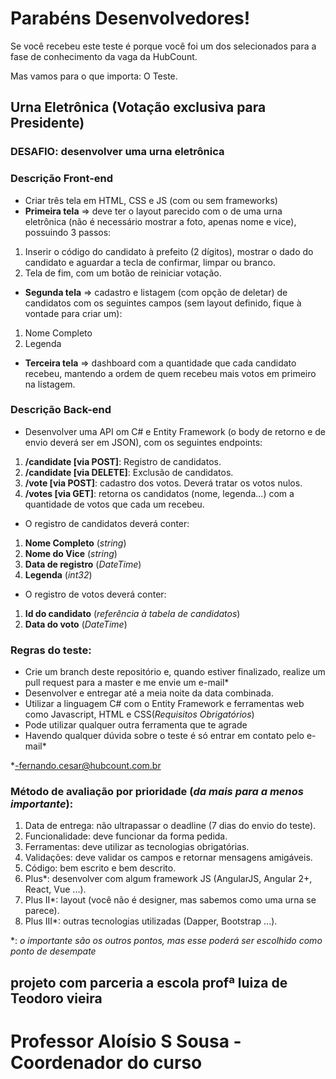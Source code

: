 # Parabéns Desenvolvedores!

Se você recebeu este teste é porque você foi um dos selecionados para a fase de conhecimento da vaga da HubCount.

Mas vamos para o que importa: O Teste.

## Urna Eletrônica (Votação exclusiva para Presidente)

### DESAFIO: desenvolver uma urna eletrônica

### Descrição Front-end 

 - Criar três tela em HTML, CSS e JS (com ou sem frameworks)
 - **Primeira tela** => deve ter o layout parecido com o de uma urna eletrônica (não é necessário mostrar a foto, apenas nome e vice), possuindo 3 passos:
  1. Inserir o código do candidato à prefeito (2 dígitos), mostrar o dado do candidato e aguardar a tecla de confirmar, limpar ou branco.
  2. Tela de fim, com um botão de reiniciar votação.
 - **Segunda tela** => cadastro e listagem (com opção de deletar) de candidatos com os seguintes campos (sem layout definido, fique à vontade para criar um):
  1. Nome Completo
  2. Legenda
 - **Terceira tela** => dashboard com a quantidade que cada candidato recebeu, mantendo a ordem de quem recebeu mais votos em primeiro na listagem.
  
### Descrição Back-end

 - Desenvolver uma API om C# e Entity Framework (o body de retorno e de envio deverá ser em JSON), com os seguintes endpoints:
 
 1. **/candidate [via POST]**: Registro de candidatos.
 2. **/candidate  [via DELETE]**: Exclusão de candidatos.
 3. **/vote [via POST]**: cadastro dos votos. Deverá tratar os votos nulos.
 4. **/votes [via GET]**: retorna os  candidatos (nome, legenda...) com a quantidade de votos que cada um recebeu.
 
 - O registro de candidatos deverá conter:
 1. **Nome Completo** (_string_)
 2. **Nome do Vice** (_string_)
 3. **Data de registro** (_DateTime_)
 4. **Legenda** (_int32_)
 
 - O registro de votos deverá conter:
 1. **Id do candidato** (_referência à tabela de candidatos_)
 2. **Data do voto** (_DateTime_)

### Regras do teste:

- Crie um branch deste repositório e, quando estiver finalizado, realize um pull request para a master e me envie um e-mail*
- Desenvolver e entregar até a meia noite da data combinada.
- Utilizar a linguagem C# com o Entity Framework e ferramentas web como Javascript, HTML e CSS(_Requisitos Obrigatórios_)
- Pode utilizar qualquer outra ferramenta que te agrade
- Havendo qualquer dúvida sobre o teste é só entrar em contato pelo e-mail*

*-fernando.cesar@hubcount.com.br

### Método de avaliação por prioridade (_da mais para a menos importante_):

1. Data de entrega: não ultrapassar o deadline (7 dias do envio do teste).
2. Funcionalidade: deve funcionar da forma pedida.
3. Ferramentas: deve utilizar as tecnologias obrigatórias.
4. Validações: deve validar os campos e retornar mensagens amigáveis.
5. Código: bem escrito e bem descrito.
6. Plus*: desenvolver com algum framework JS (AngularJS, Angular 2+, React, Vue ...).
7. Plus II*: layout (você não é designer, mas sabemos como uma urna se parece).
8. Plus III*: outras tecnologias utilizadas (Dapper, Bootstrap ...).

\*: _o importante são os outros pontos, mas esse poderá ser escolhido como ponto de desempate_

## projeto com parceria a escola profª luiza de Teodoro vieira

# Professor Aloísio S Sousa - Coordenador do curso